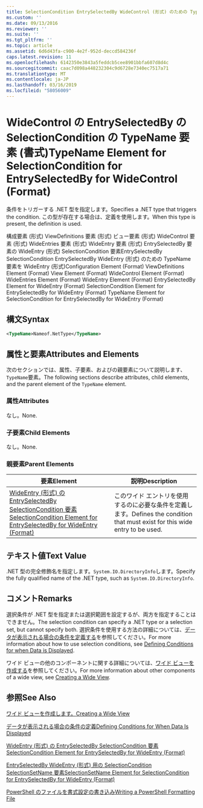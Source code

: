 ```yaml
---
title: SelectionCondition EntrySelectedBy WideControl (形式) のための TypeName 要素 |Microsoft Docs
ms.custom: ''
ms.date: 09/13/2016
ms.reviewer: ''
ms.suite: ''
ms.tgt_pltfrm: ''
ms.topic: article
ms.assetid: 6d6d43fa-c900-4e2f-952d-deccd584236f
caps.latest.revision: 11
ms.openlocfilehash: 6142350e3843a5feddcb5cee8901bbfa607d8d4c
ms.sourcegitcommit: caac7d098a448232304c9d6728e7340ec7517a71
ms.translationtype: MT
ms.contentlocale: ja-JP
ms.lasthandoff: 03/16/2019
ms.locfileid: "58056009"
---
```

# <a name="typename-element-for-selectioncondition-for-entryselectedby-for-widecontrol-format"></a><span data-ttu-id="95e6b-102">WideControl の EntrySelectedBy の SelectionCondition の TypeName 要素 (書式)</span><span class="sxs-lookup"><span data-stu-id="95e6b-102">TypeName Element for SelectionCondition for EntrySelectedBy for WideControl (Format)</span></span>

<span data-ttu-id="95e6b-103">条件をトリガーする .NET 型を指定します。</span><span class="sxs-lookup"><span data-stu-id="95e6b-103">Specifies a .NET type that triggers the condition.</span></span> <span data-ttu-id="95e6b-104">この型が存在する場合は、定義を使用します。</span><span class="sxs-lookup"><span data-stu-id="95e6b-104">When this type is present, the definition is used.</span></span>

<span data-ttu-id="95e6b-105">構成要素 (形式) ViewDefinitions 要素 (形式) ビュー要素 (形式) WideControl 要素 (形式) WideEntries 要素 (形式) WideEntry 要素 (形式) EntrySelectedBy 要素の WideEntry (形式) SelectionCondition 要素EntrySelectedBy SelectionCondition EntrySelectedBy WideEntry (形式) のための TypeName 要素を WideEntry (形式)</span><span class="sxs-lookup"><span data-stu-id="95e6b-105">Configuration Element (Format) ViewDefinitions Element (Format) View Element (Format) WideControl Element (Format) WideEntries Element (Format) WideEntry Element (Format) EntrySelectedBy Element for WideEntry (Format) SelectionCondition Element for EntrySelectedBy for WideEntry (Format) TypeName Element for SelectionCondition for EntrySelectedBy for WideEntry (Format)</span></span>

## <a name="syntax"></a><span data-ttu-id="95e6b-106">構文</span><span class="sxs-lookup"><span data-stu-id="95e6b-106">Syntax</span></span>

```xml
<TypeName>Nameof.NetType</TypeName>
```

## <a name="attributes-and-elements"></a><span data-ttu-id="95e6b-107">属性と要素</span><span class="sxs-lookup"><span data-stu-id="95e6b-107">Attributes and Elements</span></span>

<span data-ttu-id="95e6b-108">次のセクションでは、属性、子要素、およびの親要素について説明します、`TypeName`要素。</span><span class="sxs-lookup"><span data-stu-id="95e6b-108">The following sections describe attributes, child elements, and the parent element of the `TypeName` element.</span></span>

### <a name="attributes"></a><span data-ttu-id="95e6b-109">属性</span><span class="sxs-lookup"><span data-stu-id="95e6b-109">Attributes</span></span>

<span data-ttu-id="95e6b-110">なし。</span><span class="sxs-lookup"><span data-stu-id="95e6b-110">None.</span></span>

### <a name="child-elements"></a><span data-ttu-id="95e6b-111">子要素</span><span class="sxs-lookup"><span data-stu-id="95e6b-111">Child Elements</span></span>

<span data-ttu-id="95e6b-112">なし。</span><span class="sxs-lookup"><span data-stu-id="95e6b-112">None.</span></span>

### <a name="parent-elements"></a><span data-ttu-id="95e6b-113">親要素</span><span class="sxs-lookup"><span data-stu-id="95e6b-113">Parent Elements</span></span>

|<span data-ttu-id="95e6b-114">要素</span><span class="sxs-lookup"><span data-stu-id="95e6b-114">Element</span></span>|<span data-ttu-id="95e6b-115">説明</span><span class="sxs-lookup"><span data-stu-id="95e6b-115">Description</span></span>|
|-------------|-----------------|
|[<span data-ttu-id="95e6b-116">WideEntry (形式) の EntrySelectedBy SelectionCondition 要素</span><span class="sxs-lookup"><span data-stu-id="95e6b-116">SelectionCondition Element for EntrySelectedBy for WideEntry (Format)</span></span>](./selectioncondition-element-for-entryselectedby-for-widecontrol-format.md)|<span data-ttu-id="95e6b-117">このワイド エントリを使用するのに必要な条件を定義します。</span><span class="sxs-lookup"><span data-stu-id="95e6b-117">Defines the condition that must exist for this wide entry to be used.</span></span>|

## <a name="text-value"></a><span data-ttu-id="95e6b-118">テキスト値</span><span class="sxs-lookup"><span data-stu-id="95e6b-118">Text Value</span></span>

<span data-ttu-id="95e6b-119">.NET 型の完全修飾名を指定します。`System.IO.DirectoryInfo`します。</span><span class="sxs-lookup"><span data-stu-id="95e6b-119">Specify the fully qualified name of the .NET type, such as `System.IO.DirectoryInfo`.</span></span>

## <a name="remarks"></a><span data-ttu-id="95e6b-120">コメント</span><span class="sxs-lookup"><span data-stu-id="95e6b-120">Remarks</span></span>

<span data-ttu-id="95e6b-121">選択条件が .NET 型を指定または選択範囲を設定するが、両方を指定することはできません。</span><span class="sxs-lookup"><span data-stu-id="95e6b-121">The selection condition can specify a .NET type or a selection set, but cannot specify both.</span></span> <span data-ttu-id="95e6b-122">選択条件を使用する方法の詳細については、[データが表示される場合の条件を定義する](./defining-conditions-for-displaying-data.md)を参照してください。</span><span class="sxs-lookup"><span data-stu-id="95e6b-122">For more information about how to use selection conditions, see [Defining Conditions for when Data is Displayed](./defining-conditions-for-displaying-data.md).</span></span>

<span data-ttu-id="95e6b-123">ワイド ビューの他のコンポーネントに関する詳細については、[ワイド ビューを作成する](./creating-a-wide-view.md)を参照してください。</span><span class="sxs-lookup"><span data-stu-id="95e6b-123">For more information about other components of a wide view, see [Creating a Wide View](./creating-a-wide-view.md).</span></span>

## <a name="see-also"></a><span data-ttu-id="95e6b-124">参照</span><span class="sxs-lookup"><span data-stu-id="95e6b-124">See Also</span></span>

[<span data-ttu-id="95e6b-125">ワイド ビューを作成します。</span><span class="sxs-lookup"><span data-stu-id="95e6b-125">Creating a Wide View</span></span>](./creating-a-wide-view.md)

[<span data-ttu-id="95e6b-126">データが表示される場合の条件の定義</span><span class="sxs-lookup"><span data-stu-id="95e6b-126">Defining Conditions for When Data Is Displayed</span></span>](./defining-conditions-for-displaying-data.md)

[<span data-ttu-id="95e6b-127">WideEntry (形式) の EntrySelectedBy SelectionCondition 要素</span><span class="sxs-lookup"><span data-stu-id="95e6b-127">SelectionCondition Element for EntrySelectedBy for WideEntry (Format)</span></span>](./selectioncondition-element-for-entryselectedby-for-widecontrol-format.md)

[<span data-ttu-id="95e6b-128">EntrySelectedBy WideEntry (形式) 用の SelectionCondition SelectionSetName 要素</span><span class="sxs-lookup"><span data-stu-id="95e6b-128">SelectionSetName Element for SelectionCondition for EntrySelectedBy for WideEntry (Format)</span></span>](./selectionsetname-element-for-selectioncondition-for-entryselectedby-for-wideentry-format.md)

[<span data-ttu-id="95e6b-129">PowerShell のファイルを書式設定の書き込み</span><span class="sxs-lookup"><span data-stu-id="95e6b-129">Writing a PowerShell Formatting File</span></span>](./writing-a-powershell-formatting-file.md)
